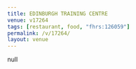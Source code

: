 ```yaml
---
title: EDINBURGH TRAINING CENTRE
venue: v17264
tags: [restaurant, food, "fhrs:126059"]
permalink: /v/17264/
layout: venue
---
```

null